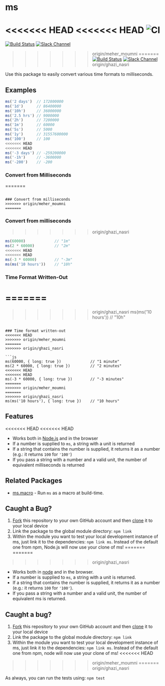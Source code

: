 # ms

<<<<<<< HEAD
<<<<<<< HEAD
![CI](https://github.com/vercel/ms/workflows/CI/badge.svg)
=======
[![Build Status](https://travis-ci.org/zeit/ms.svg?branch=master)](https://travis-ci.org/zeit/ms)
[![Slack Channel](http://zeit-slackin.now.sh/badge.svg)](https://zeit.chat/)
>>>>>>> origin/meher_moumni
=======
[![Build Status](https://travis-ci.org/zeit/ms.svg?branch=master)](https://travis-ci.org/zeit/ms)
[![Slack Channel](http://zeit-slackin.now.sh/badge.svg)](https://zeit.chat/)
>>>>>>> origin/ghazi_nasri

Use this package to easily convert various time formats to milliseconds.

## Examples

```js
ms('2 days')  // 172800000
ms('1d')      // 86400000
ms('10h')     // 36000000
ms('2.5 hrs') // 9000000
ms('2h')      // 7200000
ms('1m')      // 60000
ms('5s')      // 5000
ms('1y')      // 31557600000
ms('100')     // 100
<<<<<<< HEAD
<<<<<<< HEAD
ms('-3 days') // -259200000
ms('-1h')     // -3600000
ms('-200')    // -200
```

### Convert from Milliseconds
=======
```

### Convert from milliseconds
>>>>>>> origin/meher_moumni
=======
```

### Convert from milliseconds
>>>>>>> origin/ghazi_nasri

```js
ms(60000)             // "1m"
ms(2 * 60000)         // "2m"
<<<<<<< HEAD
<<<<<<< HEAD
ms(-3 * 60000)        // "-3m"
ms(ms('10 hours'))    // "10h"
```

### Time Format Written-Out
=======
=======
>>>>>>> origin/ghazi_nasri
ms(ms('10 hours'))    // "10h"
```

### Time format written-out
<<<<<<< HEAD
>>>>>>> origin/meher_moumni
=======
>>>>>>> origin/ghazi_nasri

```js
ms(60000, { long: true })             // "1 minute"
ms(2 * 60000, { long: true })         // "2 minutes"
<<<<<<< HEAD
<<<<<<< HEAD
ms(-3 * 60000, { long: true })        // "-3 minutes"
=======
>>>>>>> origin/meher_moumni
=======
>>>>>>> origin/ghazi_nasri
ms(ms('10 hours'), { long: true })    // "10 hours"
```

## Features

<<<<<<< HEAD
<<<<<<< HEAD
- Works both in [Node.js](https://nodejs.org) and in the browser
- If a number is supplied to `ms`, a string with a unit is returned
- If a string that contains the number is supplied, it returns it as a number (e.g.: it returns `100` for `'100'`)
- If you pass a string with a number and a valid unit, the number of equivalent milliseconds is returned

## Related Packages

- [ms.macro](https://github.com/knpwrs/ms.macro) - Run `ms` as a macro at build-time.

## Caught a Bug?

1. [Fork](https://help.github.com/articles/fork-a-repo/) this repository to your own GitHub account and then [clone](https://help.github.com/articles/cloning-a-repository/) it to your local device
2. Link the package to the global module directory: `npm link`
3. Within the module you want to test your local development instance of ms, just link it to the dependencies: `npm link ms`. Instead of the default one from npm, Node.js will now use your clone of ms!
=======
=======
>>>>>>> origin/ghazi_nasri
- Works both in [node](https://nodejs.org) and in the browser.
- If a number is supplied to `ms`, a string with a unit is returned.
- If a string that contains the number is supplied, it returns it as a number (e.g.: it returns `100` for `'100'`).
- If you pass a string with a number and a valid unit, the number of equivalent ms is returned.

## Caught a bug?

1. [Fork](https://help.github.com/articles/fork-a-repo/) this repository to your own GitHub account and then [clone](https://help.github.com/articles/cloning-a-repository/) it to your local device
2. Link the package to the global module directory: `npm link`
3. Within the module you want to test your local development instance of ms, just link it to the dependencies: `npm link ms`. Instead of the default one from npm, node will now use your clone of ms!
<<<<<<< HEAD
>>>>>>> origin/meher_moumni
=======
>>>>>>> origin/ghazi_nasri

As always, you can run the tests using: `npm test`

